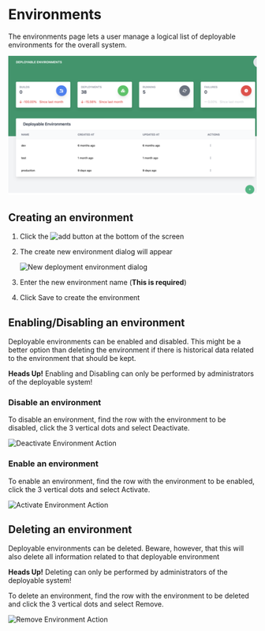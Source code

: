 # Environments

The environments page lets a user manage a logical list of deployable environments for the overall system.

![Screenshot](../img/environments.png)

## Creating an environment

1. Click the <img alt="add" src="../../img/add.png" width="40"/> button at the bottom of the screen
2. The create new environment dialog will appear

    <img alt="New deployment environment dialog" src="../../img/create-environment.png" width="300"/>
   
3. Enter the new environment name (**This is required**)
4. Click Save to create the environment

## Enabling/Disabling an environment

Deployable environments can be enabled and disabled. This might be a better option than deleting the environment if there
is historical data related to the environment that should be kept.

**Heads Up!** Enabling and Disabling can only be performed by administrators of the deployable system!

### Disable an environment

To disable an environment, find the row with the environment to be disabled, click the 3 vertical dots and select Deactivate.

<img alt="Deactivate Environment Action" src="../../img/environment-actions-active.png" width="300"/>

### Enable an environment

To enable an environment, find the row with the environment to be enabled, click the 3 vertical dots and select Activate.

<img alt="Activate Environment Action" src="../../img/environment-actions-inactive.png" width="300"/>

## Deleting an environment

Deployable environments can be deleted. Beware, however, that this will also delete all information related to that 
deployable environment

**Heads Up!** Deleting can only be performed by administrators of the deployable system!

To delete an environment, find the row with the environment to be deleted and click the 3 vertical dots and select Remove.

<img alt="Remove Environment Action" src="../../img/environment-actions-active.png" width="300"/>

